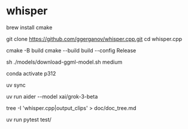 # whisper

brew install cmake

git clone https://github.com/ggerganov/whisper.cpp.git
cd whisper.cpp


cmake -B build
cmake --build build --config Release

sh ./models/download-ggml-model.sh medium


conda activate p312 

uv sync

uv run aider --model xai/grok-3-beta

tree -I 'whisper.cpp|output_clips' > doc/doc_tree.md

uv run pytest test/
